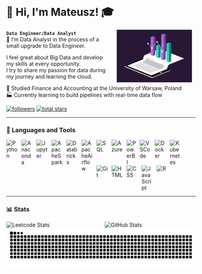 
# 👋 Hi, I'm Mateusz! 🎓 

**`Data Engineer/Data Analyst`**
<img align="right" alt="Dashboard" width="200px" style="padding-right:10px; padding-left:30px;" src="https://github.com/Kalinoszczak/Kalinoszczak/blob/main/assets/image3.gif" /><br/>
🔭 I’m Data Analyst in the process of a small upgrade to Data Engineer. <br/>

I feel great about Big Data and develop my skills at every opportunity. <br/>
I try to share my passion for data during my journey and learning the cloud. <br/>

🚀 Studied Finance and Accounting at the University of Warsaw, Poland<br/>
🏭 Currently learning to build pipelines with real-time data flow

   <p align="left"> 
      <a href="https://github.com/Kalinoszczak?tab=followers">
         <img alt="followers" title="Follow me on Github" src="https://custom-icon-badges.demolab.com/github/followers/Kalinoszczak?color=236ad3&labelColor=1155ba&style=for-the-badge&logo=person-add&label=Follow&logoColor=white"/></a>
      <a href="https://github.com/Kalinoszczak?tab=repositories&sort=stargazers">
         <img alt="total stars" title="Total stars on GitHub" src="https://custom-icon-badges.demolab.com/github/stars/Kalinoszczak?color=55960c&style=for-the-badge&labelColor=488207&logo=star"/></a>
   </p>

---

### 🧰 Languages and Tools

<img align="left" alt="Python" width="30px" style="padding-right:10px;" src="https://cdn.jsdelivr.net/gh/devicons/devicon/icons/python/python-original.svg" />
<img align="left" alt="Anaconda" width="30px" style="padding-right:10px;" src="https://cdn.jsdelivr.net/gh/devicons/devicon/icons/anaconda/anaconda-original.svg" />
<img align="left" alt="Jupyter" width="30px" style="padding-right:10px;" src="https://cdn.jsdelivr.net/gh/devicons/devicon/icons/jupyter/jupyter-original.svg" />
<img align="left" alt="ApacheSpark" width="30px" style="padding-right:10px;" src="https://cdn.jsdelivr.net/gh/devicons/devicon/icons/apachespark/apachespark-original.svg" />
<img align="left" alt="Databricks" width="30px" style="padding-right:10px;" src="https://asset.brandfetch.io/idSUrLOWbH/idQeSz8UHv.svg?updated=1668081624532" />
<img align="left" alt="ApacheAirflow" width="30px" style="padding-right:10px;" src="https://cdn.jsdelivr.net/gh/devicons/devicon/icons/apacheairflow/apacheairflow-original.svg" />
<img align="left" alt="SQL" width="30px" style="padding-right:10px;" src="https://cdn.jsdelivr.net/gh/devicons/devicon/icons/azuresqldatabase/azuresqldatabase-original.svg" />
<img align="left" alt="Azure" width="30px" style="padding-right:10px;" src="https://cdn.jsdelivr.net/gh/devicons/devicon/icons/azure/azure-original.svg" />
<img align="left" alt="PowerBI" width="25px" style="padding-right:10px;" src="https://github.com/microsoft/PowerBI-Icons/blob/main/SVG/Power-BI.svg" />
<img align="left" alt="VSCode" width="30px" style="padding-right:10px;" src="https://cdn.jsdelivr.net/gh/devicons/devicon/icons/vscode/vscode-original.svg" />
<img align="left" alt="Docker" width="30px" style="padding-right:10px;" src="https://cdn.jsdelivr.net/gh/devicons/devicon/icons/docker/docker-original.svg" />
<img align="left" alt="Kubernetes" width="30px" style="padding-right:10px;" src="https://cdn.jsdelivr.net/gh/devicons/devicon/icons/kubernetes/kubernetes-original.svg" />
<img align="left" alt="Git" width="30px" style="padding-right:10px;" src="https://cdn.jsdelivr.net/gh/devicons/devicon/icons/git/git-original.svg" />
<img align="left" alt="HTML" width="30px" style="padding-right:10px;" src="https://cdn.jsdelivr.net/gh/devicons/devicon/icons/html5/html5-plain.svg" />
<img align="left" alt="CSS" width="30px" style="padding-right:10px;" src="https://cdn.jsdelivr.net/gh/devicons/devicon/icons/css3/css3-plain.svg" />
<img align="left" alt="JavaScript" width="30px" style="padding-right:10px;" src="https://cdn.jsdelivr.net/gh/devicons/devicon/icons/javascript/javascript-plain.svg" />
<img align="left" alt="R" width="30px" style="padding-right:10px;" src="https://cdn.jsdelivr.net/gh/devicons/devicon/icons/r/r-original.svg" />

<br clear="left" />

---

### 📊 Stats

<div style="display: flex; justify-content: center; align-items: center; gap: 20px;">
  <img src="https://leetcard.jacoblin.cool/Kalink0?ext=heatmap" alt="Leetcode Stats" width="400">
  <img src="https://github-readme-stats.vercel.app/api?username=Kalinoszczak&count_private=true&show_icons=true&theme=radical&hide_rank=false" alt="GitHub Stats" width="400">
</div>

<picture>
  <source media="(prefers-color-scheme: dark)" srcset="https://raw.githubusercontent.com/Kalinoszczak/Kalinoszczak/output/github-snake-dark.svg" />
  <source media="(prefers-color-scheme: light)" srcset="https://raw.githubusercontent.com/Kalinoszczak/Kalinoszczak/output/github-snake.svg" />
  <img alt="github-snake" src="https://raw.githubusercontent.com/Kalinoszczak/Kalinoszczak/output/github-snake.svg" />
</picture>


